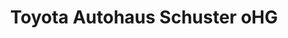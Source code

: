 ---
title: "Toyota Autohaus Schuster oHG"
url: /stadtbergen/toyota-autohaus-schuster-ohg/
shop: Autohaus
---